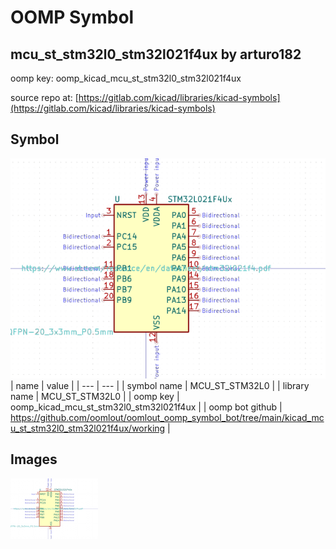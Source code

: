 # OOMP Symbol  
## mcu_st_stm32l0_stm32l021f4ux  by arturo182  
  
oomp key: oomp_kicad_mcu_st_stm32l0_stm32l021f4ux  
  
source repo at: [https://gitlab.com/kicad/libraries/kicad-symbols](https://gitlab.com/kicad/libraries/kicad-symbols)  
## Symbol  
  
[![working.png](working_600.png)](working.png)  
| name | value | 
| --- | --- | 
| symbol name | MCU_ST_STM32L0 | 
| library name | MCU_ST_STM32L0 | 
| oomp key | oomp_kicad_mcu_st_stm32l0_stm32l021f4ux | 
| oomp bot github | https://github.com/oomlout/oomlout_oomp_symbol_bot/tree/main/kicad_mcu_st_stm32l0_stm32l021f4ux/working | 
## Images  
  
[![working.png](working_140.png)](working.png)  
